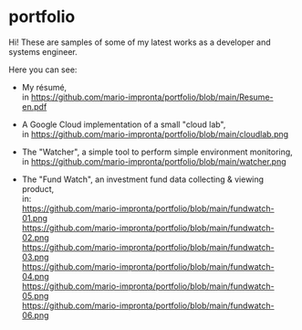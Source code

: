 # portfolio

Hi! These are samples of some of my latest works as a developer and systems engineer.


Here you can see:

- My résumé,<br>
  in https://github.com/mario-impronta/portfolio/blob/main/Resume-en.pdf

- A Google Cloud implementation of a small "cloud lab",<br>
  in https://github.com/mario-impronta/portfolio/blob/main/cloudlab.png

- The "Watcher", a simple tool to perform simple environment monitoring,<br>
  in https://github.com/mario-impronta/portfolio/blob/main/watcher.png

- The "Fund Watch", an investment fund data collecting & viewing product,<br>
  in:<br>
     https://github.com/mario-impronta/portfolio/blob/main/fundwatch-01.png<br>
     https://github.com/mario-impronta/portfolio/blob/main/fundwatch-02.png<br>
     https://github.com/mario-impronta/portfolio/blob/main/fundwatch-03.png<br>
     https://github.com/mario-impronta/portfolio/blob/main/fundwatch-04.png<br>
     https://github.com/mario-impronta/portfolio/blob/main/fundwatch-05.png<br>
     https://github.com/mario-impronta/portfolio/blob/main/fundwatch-06.png<br>
